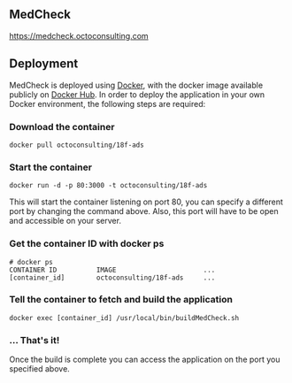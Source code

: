 ## MedCheck
https://medcheck.octoconsulting.com

## Deployment
MedCheck is deployed using [Docker](http://docker.com), with the docker image available publicly on [Docker Hub](https://registry.hub.docker.com/u/octoconsulting/18f-ads/). In order to deploy the application in your own Docker environment, the following steps are required:

### Download the container

	docker pull octoconsulting/18f-ads

### Start the container
	docker run -d -p 80:3000 -t octoconsulting/18f-ads

This will start the container listening on port 80, you can specify a different port by changing the command above. Also, this port will have to be open and accessible on your server.

### Get the container ID with docker ps
	# docker ps
	CONTAINER ID          IMAGE                      ...
	[container_id]        octoconsulting/18f-ads     ...

### Tell the container to fetch and build the application
	docker exec [container_id] /usr/local/bin/buildMedCheck.sh

### ... That's it!
Once the build is complete you can access the application on the port you specified above.
